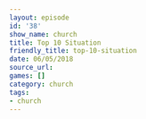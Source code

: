 ```yaml
---
layout: episode
id: '38'
show_name: church
title: Top 10 Situation
friendly_title: top-10-situation
date: 06/05/2018
source_url: 
games: []
category: church
tags:
- church
---
```

